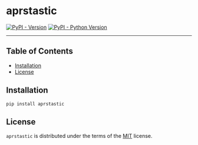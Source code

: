 # aprstastic

[![PyPI - Version](https://img.shields.io/pypi/v/aprstastic.svg)](https://pypi.org/project/aprstastic)
[![PyPI - Python Version](https://img.shields.io/pypi/pyversions/aprstastic.svg)](https://pypi.org/project/aprstastic)

-----

## Table of Contents

- [Installation](#installation)
- [License](#license)

## Installation

```console
pip install aprstastic
```

## License

`aprstastic` is distributed under the terms of the [MIT](https://spdx.org/licenses/MIT.html) license.
